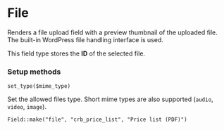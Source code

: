 # File

Renders a file upload field with a preview thumbnail of the uploaded file. The built-in WordPress file handling interface is used.

This field type stores the **ID** of the selected file.

### Setup methods

`set_type($mime_type)`

Set the allowed files type. Short mime types are also supported (`audio`, `video`, `image`).

`Field::make("file", "crb_price_list", "Price list (PDF)")`